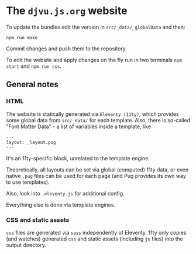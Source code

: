 # The `djvu.js.org` website

To update the bundles edit the version in `src/_data/_globalData` and then:

```
npm run make
```

Commit changes and push them to the repository.

To edit the website and apply changes on the fly run in two
terminals `npm start` and `npm run css`.

## General notes

### HTML

The website is statically generated via `Eleventy (11ty)`, which provides some global
data from `src/_data/` for each template. Also, there is so-called "Font Matter
Data" - a list of variables inside a template, like

```
---
layout: _layout.pug 
---
```

It's an 11ty-specific block, unrelated to the template engine.

Theoretically, all layouts can be set via global (computed) 11ty data, or
even native `.pug` files can be used for each page (and Pug provides its own way
to use templates).

Also, look into `.eleventy.js` for additional config.

Everything else is done via template engines.

### CSS and static assets

`css` files are generated via `sass` independently of Eleventy. 11ty only
copies (and watches) generated `css` and static assets (including `js` files)
into the output directory.